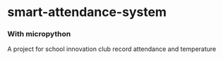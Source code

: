# smart-attendance-system
<h3>With micropython</h3>
A project for school innovation club 
record attendance and temperature 
